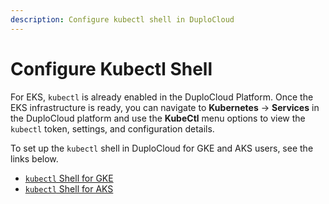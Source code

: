 ```yaml
---
description: Configure kubectl shell in DuploCloud
---
```


# Configure Kubectl Shell

For EKS, `kubectl` is already enabled in the DuploCloud Platform. Once the EKS infrastructure is ready, you can navigate to **Kubernetes** -> **Services** in the DuploCloud platform and use the **KubeCtl** menu options to view the `kubectl` token, settings, and configuration details.&#x20;

To set up the `kubectl` shell in DuploCloud for GKE and AKS users, see the links below.

* [`kubectl` Shell for GKE](kubectl-shell-for-gke.md)
* [`kubectl` Shell for AKS](kubectl-shell-for-aks.md)
